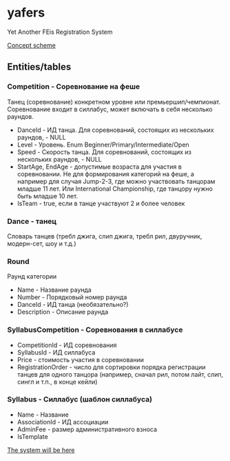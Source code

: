 # yafers
Yet Another FEis Registration System

[Concept scheme](https://drive.google.com/file/d/1B5P3XpQHNtHZ-zlgInDiAqQAC8CVnDc3/view?usp=sharing)

## Entities/tables

### Competition - Соревнование на феше 
Танец (соревнование) конкретном уровне или премьершип/чемпионат.
Соревнование входит в силлабус, может включать в себя несколько раундов.
- DanceId - ИД танца. Для соревнований, состоящих из нескольких раундов, - NULL
- Level - Уровень. Enum Beginner/Primary/Intermediate/Open
- Speed - Скорость танца. Для соревнований, состоящих из нескольких раундов, - NULL
- StartAge, EndAge - допустимые возраста для участия в соревновании. Не для формирования категорий на феше, а например для случая Jump-2-3, где можно участвовать танцорам младше 11 лет. Или International Championship, где танцору нужно быть младше 10 лет.
- IsTeam - true, если в танце участвуют 2 и более человек

### Dance - танец
Словарь танцев (требл джига, слип джига, требл рил, двуручник, модерн-сет, шоу и т.д.)

### Round
Раунд категории
- Name - Название раунда
- Number - Порядковый номер раунда
- DanceId - ИД танца (необязательно?)
- Description - Описание раунда

### SyllabusCompetition - Соревнования в силлабусе
- CompetitionId - ИД соревнования
- SyllabusId - ИД силлабуса
- Price - стоимость участия в соревновании
- RegistrationOrder - число для сортировки порядка регистрации танцев для одного танцора (например, сначал рил, потом лайт, слип, сингл и т.п., в конце кейли)

### Syllabus - Силлабус (шаблон силлабуса)
- Name - Название
- AssociationId - ИД ассоциации
- AdminFee - размер административного взноса
- IsTemplate

[The system will be here](http://yafers.ru/)
